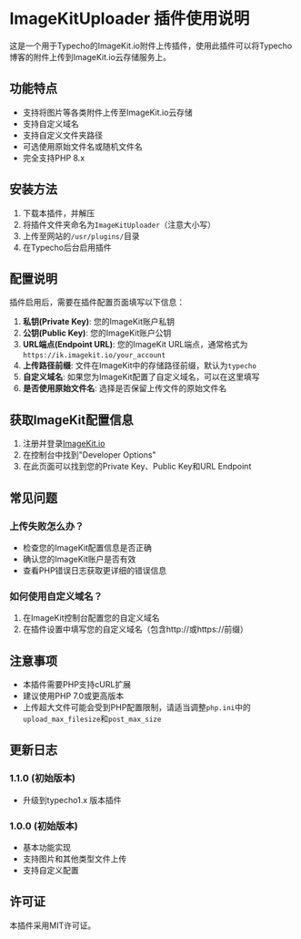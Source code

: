 # ImageKitUploader 插件使用说明

这是一个用于Typecho的ImageKit.io附件上传插件，使用此插件可以将Typecho博客的附件上传到ImageKit.io云存储服务上。

## 功能特点

- 支持将图片等各类附件上传至ImageKit.io云存储
- 支持自定义域名
- 支持自定义文件夹路径
- 可选使用原始文件名或随机文件名
- 完全支持PHP 8.x

## 安装方法

1. 下载本插件，并解压
2. 将插件文件夹命名为`ImageKitUploader`（注意大小写）
3. 上传至网站的`/usr/plugins/`目录
4. 在Typecho后台启用插件

## 配置说明

插件启用后，需要在插件配置页面填写以下信息：

1. **私钥(Private Key)**: 您的ImageKit账户私钥
2. **公钥(Public Key)**: 您的ImageKit账户公钥
3. **URL端点(Endpoint URL)**: 您的ImageKit URL端点，通常格式为`https://ik.imagekit.io/your_account`
4. **上传路径前缀**: 文件在ImageKit中的存储路径前缀，默认为`typecho`
5. **自定义域名**: 如果您为ImageKit配置了自定义域名，可以在这里填写
6. **是否使用原始文件名**: 选择是否保留上传文件的原始文件名

## 获取ImageKit配置信息

1. 注册并登录[ImageKit.io](https://imagekit.io/)
2. 在控制台中找到"Developer Options"
3. 在此页面可以找到您的Private Key、Public Key和URL Endpoint

## 常见问题

### 上传失败怎么办？

- 检查您的ImageKit配置信息是否正确
- 确认您的ImageKit账户是否有效
- 查看PHP错误日志获取更详细的错误信息

### 如何使用自定义域名？

1. 在ImageKit控制台配置您的自定义域名
2. 在插件设置中填写您的自定义域名（包含http://或https://前缀）

## 注意事项

- 本插件需要PHP支持cURL扩展
- 建议使用PHP 7.0或更高版本
- 上传超大文件可能会受到PHP配置限制，请适当调整`php.ini`中的`upload_max_filesize`和`post_max_size`

## 更新日志

### 1.1.0 (初始版本)
- 升级到typecho1.x 版本插件

### 1.0.0 (初始版本)
- 基本功能实现
- 支持图片和其他类型文件上传
- 支持自定义配置

## 许可证

本插件采用MIT许可证。
